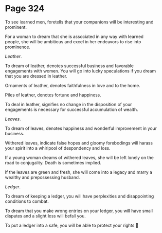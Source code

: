 # Page 324
To see learned men, foretells that your companions will be
interesting and prominent.


For a woman to dream that she is associated in any way with learned people,
she will be ambitious and excel in her endeavors to rise into prominence.


_Leather_.


To dream of leather, denotes successful business and favorable
engagements with women. You will go into lucky speculations
if you dream that you are dressed in leather.


Ornaments of leather, denotes faithfulness in love and to the home.


Piles of leather, denotes fortune and happiness.


To deal in leather, signifies no change in the disposition of your engagements
is necessary for successful accumulation of wealth.


_Leaves_.


To dream of leaves, denotes happiness and wonderful improvement
in your business.


Withered leaves, indicate false hopes and gloomy forebodings will harass
your spirit into a whirlpool of despondency and loss.


If a young woman dreams of withered leaves, she will be left lonely
on the road to conjugality. Death is sometimes implied.


If the leaves are green and fresh, she will come into a legacy
and marry a wealthy and prepossessing husband.


_Ledger_.


To dream of keeping a ledger, you will have perplexities and disappointing
conditions to combat.


To dream that you make wrong entries on your ledger, you will have small
disputes and a slight loss will befall you.


To put a ledger into a safe, you will be able to protect your rights
